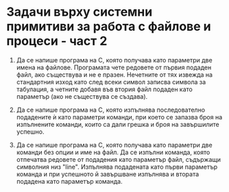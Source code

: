 # Задачи върху системни примитиви за работа с файлове и процеси - част 2

1.  Да се напише програма на С, която получава като параметри две имена на файлове. Програмата чете редовете от първия подаден файл, ако съществува и не е празен. Нечетните от тях извежда на стандартния изход като след всеки символ записва символа за табулация, а четните добавя във втория файл подаден като параметър (ако не съществува се създава).

2. Да се напише програма на C, която изпълнява последователно подадените ѝ като параметри команди, при което се запазва броя на изпълнените команди, които са дали грешка и броя на завършилите успешно.

3.  Да се напише програма на С, която получава като параметри две команди без опции и име на файл. Да се изпълни команда, която отпечатва редовете от подадения като параметър файл, съдържащи символния низ "line". Изпълнява подадената като първи параметър команда и при успешното й завършване изпълнява и втората подадена като параметър команда.
